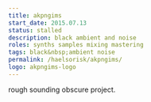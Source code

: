 ```yaml
---
title: akpngims
start_date: 2015.07.13
status: stalled
description: black ambient and noise
roles: synths samples mixing mastering
tags: black&nbsp;ambient noise
permalink: /haelsorisk/akpngims/
logo: akpngims-logo
---
```


rough sounding obscure project.
